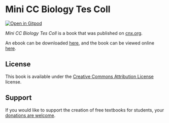 # Mini CC Biology Tes Coll

[![Open in Gitpod](https://gitpod.io/button/open-in-gitpod.svg)](https://gitpod.io/from-referrer/)

_Mini CC Biology Tes Coll_ is a book that was published on [cnx.org](https://cnx.org/).

An ebook can be downloaded [here](https://github.com/cnx-user-books/cnxbook-mini-cc-biology-tes-coll/releases/latest), and the book can be viewed online [here](https://github.com/cnx-user-books/cnxbook-mini-cc-biology-tes-coll/releases/latest).

## License
This book is available under the [Creative Commons Attribution License](./LICENSE) license.

## Support
If you would like to support the creation of free textbooks for students, your [donations are welcome](https://riceconnect.rice.edu/donation/support-openstax-banner).
